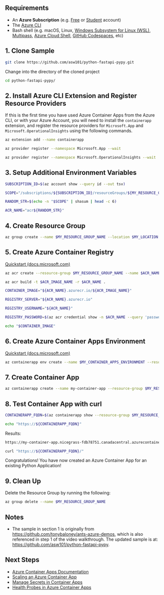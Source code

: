 ## Requirements

- An **Azure Subscription** (e.g. [Free](https://aka.ms/azure-free-account) or [Student](https://aka.ms/azure-student-account) account)
- The [Azure CLI](https://docs.microsoft.com/en-us/cli/azure/install-azure-cli)
- Bash shell (e.g. macOS, Linux, [Windows Subsystem for Linux (WSL)](https://docs.microsoft.com/en-us/windows/wsl/about), [Multipass](https://multipass.run/), [Azure Cloud Shell](https://docs.microsoft.com/en-us/azure/cloud-shell/quickstart), [GitHub Codespaces](https://github.com/features/codespaces), etc)

## 1. Clone Sample

```bash
git clone https://github.com/asw101/python-fastapi-pypy.git
```

Change into the directory of the cloned project
```bash
cd python-fastapi-pypy/
```

## 2. Install Azure CLI Extension and Register Resource Providers

If this is the first time you have used Azure Container Apps from the Azure CLI, or with your Azure Account, you will need to install the `containerapp` extension, and register the resource providers for `Microsoft.App` and `Microsoft.OperationalInsights` using the following commands.

```bash
az extension add --name containerapp
```

```bash
az provider register --namespace Microsoft.App --wait
```

```bash
az provider register --namespace Microsoft.OperationalInsights --wait
```

## 3. Setup Additional Environment Variables

```bash
SUBSCRIPTION_ID=$(az account show --query id --out tsv)
```

```bash
SCOPE="/subscriptions/${SUBSCRIPTION_ID}/resourceGroups/${MY_RESOURCE_GROUP_NAME}"
```

```bash
RANDOM_STR=$(echo -n "$SCOPE" | shasum | head -c 6)
```

```bash
ACR_NAME="acr${RANDOM_STR}"
```

## 4. Create Resource Group

```bash
az group create --name $MY_RESOURCE_GROUP_NAME --location $MY_LOCATION
```

## 5. Create Azure Container Registry

[Quickstart (docs.microsoft.com)](https://docs.microsoft.com/en-us/azure/container-registry/container-registry-get-started-azure-cli)

```bash
az acr create --resource-group $MY_RESOURCE_GROUP_NAME --name $ACR_NAME --sku Basic --admin-enabled true
```

```bash
az acr build -t $ACR_IMAGE_NAME -r $ACR_NAME .
```

```bash
CONTAINER_IMAGE="${ACR_NAME}.azurecr.io/${ACR_IMAGE_NAME}"
```

```bash
REGISTRY_SERVER="${ACR_NAME}.azurecr.io"
```

```bash
REGISTRY_USERNAME="${ACR_NAME}"
```

```bash
REGISTRY_PASSWORD=$(az acr credential show -n $ACR_NAME --query 'passwords[0].value' --out tsv)
```

```bash
echo "$CONTAINER_IMAGE"
```

## 6. Create Azure Container Apps Environment

[Quickstart (docs.microsoft.com)](https://docs.microsoft.com/en-us/azure/container-apps/get-started-existing-container-image?tabs=bash&pivots=container-apps-private-registry)

```bash
az containerapp env create --name $MY_CONTAINER_APPS_ENVIRONMENT --resource-group $MY_RESOURCE_GROUP_NAME --location $MY_LOCATION
```

## 7. Create Container App

```bash
az containerapp create --name my-container-app --resource-group $MY_RESOURCE_GROUP_NAME --environment $MY_CONTAINER_APPS_ENVIRONMENT --image "$CONTAINER_IMAGE" --registry-server "$REGISTRY_SERVER" --registry-username "$REGISTRY_USERNAME" --registry-password "$REGISTRY_PASSWORD" --target-port 80 --ingress 'external'
```

## 8. Test Container App with curl

```bash
CONTAINERAPP_FQDN=$(az containerapp show --resource-group $MY_RESOURCE_GROUP_NAME --name my-container-app --query properties.configuration.ingress.fqdn --out tsv)
```

```bash
echo "https://${CONTAINERAPP_FQDN}"
```

Results:

```expected_similarity=0.5
https://my-container-app.nicegrass-fdb78751.canadacentral.azurecontainerapps.io/
```

```bash
curl "https://${CONTAINERAPP_FQDN}/"
```

Congratulations! You have now created an Azure Container App for an existing Python Application!

## 9. Clean Up

Delete the Resource Group by running the following:

```bash
az group delete --name $MY_RESOURCE_GROUP_NAME
```

## Notes

- The sample in section 1 is originally from <https://github.com/tonybaloney/ants-azure-demos>, which is also referenced in step 1 of the video walkthrough. The updated sample is at: <https://github.com/asw101/python-fastapi-pypy>.

## Next Steps

* [Azure Container Apps Documentation](https://learn.microsoft.com/en-us/azure/container-apps/)
* [Scaling an Azure Container App](https://learn.microsoft.com/en-us/azure/container-apps/scale-app?pivots=azure-cli)
* [Manage Secrets in Container Apps](https://learn.microsoft.com/en-us/azure/container-apps/manage-secrets?tabs=azure-cli)
* [Health Probes in Azure Container Apps](https://learn.microsoft.com/en-us/azure/container-apps/health-probes?tabs=arm-cli)